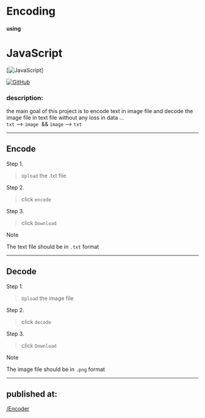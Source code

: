 # Encoding

#### using

# JavaScript

[![JavaScript](https://img.shields.io/badge/JavaScript-F7DF1E?style=for-the-badge&logo=javascript&logoColor=black)]

[![GitHub](https://img.shields.io/badge/github-%23121011.svg?style=for-the-badge&logo=github&logoColor=white)](https://imposter404.github.io)



### description:
the main goal of this project is to encode text in image file and decode the image file in text file without any loss in data ...<br>
`txt` --> `image`  && `image` --> `txt`




---

## Encode

Step 1.
> `Upload` the .txt file 

Step 2.
>click `encode`

Step 3.
>click `Download`

> [!NOTE]
>The text file should be in  `.txt` format


___

## Decode

Step 1.
> `Upload` the image file 

Step 2.
>click `decode`

Step 3.
>click `Download`


> [!NOTE]
>The image file should be in `.png` format

___

## published at:
[/Encoder](https://imposter404.github.io/Encoder)